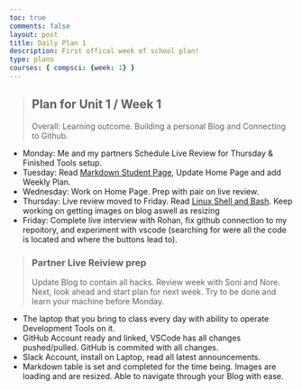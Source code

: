 ```yaml
---
toc: true
comments: false
layout: post
title: Daily Plan 1
description: First offical week of school plan!
type: plans
courses: { compsci: {week: 1} }
---
```


> ## Plan for Unit 1 / Week 1
> Overall: Learning outcome. Building a personal Blog and Connecting to Github.
- Monday: Me and my partners Schedule Live Review for Thursday & Finished Tools setup.
- Tuesday: Read [Markdown Student Page](https://nighthawkcoders.github.io/teacher//c4.3/c5.0/2023/08/17/markdown-html_fragments.html), Update Home Page and add Weekly Plan.
- Wednesday: Work on Home Page.  Prep with pair on live review.
- Thursday: Live review moved to Friday.  Read [Linux Shell and Bash](https://nighthawkcoders.github.io/teacher//5.a/c4.1/2023/08/16/linux_shell_IPYNB_2_.html). Keep working on getting images on blog aswell as resizing
- Friday: Complete live interview with Rohan, fix github connection to my repoitory, and experiment with vscode (searching for were all the code is located and where the buttons lead to).


> ### Partner Live Reiview prep
> Update Blog to contain all hacks.  Review week with Soni and Nore. Next, look ahead and start plan for next week.  Try to be done and learn your machine before Monday.
- The laptop that you bring to class every day with ability to operate Development Tools on it.
- GitHub Account ready and linked, VSCode has all changes pushed/pulled. GitHub is commited with all changes.
- Slack Account, install on Laptop, read all latest announcements. 
- Markdown table is set and completed for the time being. Images are loading and are resized. Able to navigate through your Blog with ease.